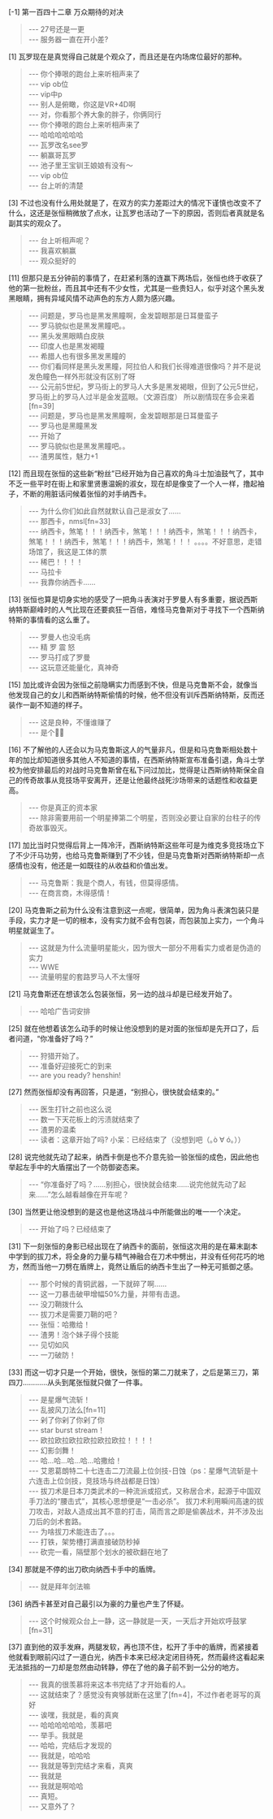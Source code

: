 
[-1] 第一百四十二章 万众期待的对决
>--- 27号还是一更<br>
>--- 服务器一直在开小差?<br>

[1] 瓦罗现在是真觉得自己就是个观众了，而且还是在内场席位最好的那种。
>--- 你个捧哏的跑台上来听相声来了<br>
>--- vip ob位<br>
>--- vip中p<br>
>--- 别人是俯瞰，你这是VR+4D啊<br>
>--- 对，你看那个养大象的胖子，你俩同行<br>
>--- 你个捧哏的跑台上来听相声来了<br>
>--- 哈哈哈哈哈哈<br>
>--- 瓦罗改名see罗<br>
>--- 躺赢哥瓦罗<br>
>--- 池子里王宝钏王娘娘有没有～<br>
>--- vip ob位<br>
>--- 台上听的清楚<br>

[3] 不过也没有什么用处就是了，在双方的实力差距过大的情况下谨慎也改变不了什么，这还是张恒稍微放了点水，让瓦罗也活动了一下的原因，否则后者真就是名副其实的观众了。
>--- 台上听相声呢？<br>
>--- 我喜欢躺赢<br>
>--- 观众挺好的<br>

[11] 但那只是五分钟前的事情了，在赶紧利落的连赢下两场后，张恒也终于收获了他的第一批粉丝，而且其中还有不少女性，尤其是一些贵妇人，似乎对这个黑头发黑眼睛，拥有异域风情不动声色的东方人颇为感兴趣。
>--- 问题是，罗马也是黑发黑瞳啊，金发碧眼那是日耳曼蛮子<br>
>--- 罗马貌似也是黑发黑瞳吧。。<br>
>--- 黑头发黑眼睛白皮肤<br>
>--- 印度人也是黑发褐瞳<br>
>--- 希腊人也有很多黑发黑瞳的<br>
>--- 你们看同样是黑头发黑瞳，阿拉伯人和我们长得难道很像吗？并不是说发色瞳色一样外形就没有区别了呀<br>
>--- 公元前5世纪，罗马街上的罗马人大多是黑发褐眼，但到了公元5世纪，罗马街上的罗马人过半是金发蓝眼。（文源百度）
所以剧情现在多会来着[fn=39]<br>
>--- 问题是，罗马也是黑发黑瞳啊，金发碧眼那是日耳曼蛮子<br>
>--- 罗马也是黑瞳黑发<br>
>--- 开始了<br>
>--- 罗马貌似也是黑发黑瞳吧。。<br>
>--- 渣男属性，魅力+1<br>

[12] 而且现在张恒的这些新“粉丝”已经开始为自己喜欢的角斗士加油鼓气了，其中不乏一些平时在街上和家里贤惠温婉的淑女，现在却是像变了一个人一样，撸起袖子，不断的用脏话问候着张恒的对手纳西卡。
>--- 为什么你们如此自然就默认自己是淑女了……<br>
>--- 那西卡，nmsl[fn=33]<br>
>--- 纳西卡，煞笔！！！纳西卡，煞笔！！！纳西卡，煞笔！！！纳西卡，煞笔！！！纳西卡，煞笔！！！纳西卡，煞笔！！！
。。。。不好意思，走错场馆了，我这是工体的票<br>
>--- 稀巴！！！！<br>
>--- 马拉卡<br>
>--- 我靠你纳西卡……<br>

[13] 张恒也算是切身实地的感受了一把角斗表演对于罗曼人有多重要，据说西斯纳特斯巅峰时的人气比现在还要疯狂一百倍，难怪马克鲁斯对于寻找下一个西斯纳特斯的事情看的这么重了。
>--- 罗曼人也没毛病<br>
>--- 精 罗 震 怒<br>
>--- 罗马打成了罗曼<br>
>--- 这玩意还能量化，真神奇<br>

[15] 加比或许会因为张恒之前隐瞒实力而感到不快，但是马克鲁斯不会，就像当他发现自己的女儿和西斯纳特斯偷情的时候，他不但没有训斥西斯纳特斯，反而还装作一副不知道的样子。
>--- 这是良种，不懂谁赚了<br>
>--- 是个🐺🔥<br>

[16] 不了解他的人还会以为马克鲁斯这人的气量非凡，但是和马克鲁斯相处数十年的加比却知道很多其他人不知道的事情，在西斯纳特斯宣布准备引退，角斗士学校为他安排最后的对战时马克鲁斯曾在私下问过加比，觉得是让西斯纳特斯保全自己的传奇故事从竞技场平安离开，还是让他最终战死沙场带来的话题性和收益更高。
>--- 你是真正的资本家<br>
>--- 除非需要用前一个明星捧第二个明星，否则没必要让自家的台柱子的传奇故事毁灭。<br>

[17] 加比当时只觉得后背上一阵冷汗，西斯纳特斯这些年可是为维克多竞技场立下了不少汗马功劳，也给马克鲁斯赚到了不少钱，但是马克鲁斯对西斯纳特斯却一点感情也没有，他还是一如既往的从收益和价值出发。
>--- 马克鲁斯：我是个商人，有钱，但莫得感情。<br>
>--- 在商言商，木得感情！<br>

[20] 马克鲁斯之前为什么没有注意到这一点呢，很简单，因为角斗表演包装只是手段，实力才是一切的根本，没有实力就不会有包装，而包装加上实力，一个角斗明星就诞生了。
>--- 这就是为什么流量明星能火，因为很大一部分不用看实力或者是伪造的实力<br>
>--- WWE<br>
>--- 流量明星的套路罗马人不太懂呀<br>

[21] 马克鲁斯还在想该怎么包装张恒，另一边的战斗却是已经发开始了。
>--- 哈哈广告词安排<br>

[25] 就在他想着该怎么动手的时候让他没想到的是对面的张恒却是先开口了，后者问道，“你准备好了吗？”
>--- 狩猎开始了。<br>
>--- 准备好迎接死亡的到来<br>
>--- are you ready? henshin!<br>

[27] 然而张恒却没有再回答，只是道，“别担心，很快就会结束的。”
>--- 医生打针之前也这么说<br>
>--- 数一下天花板上的污渍就结束了<br>
>--- 渣男的温柔<br>
>--- 读者：这章开始了吗?
小呆：已经结束了（没想到吧（｡ò ∀ ó｡））<br>

[28] 说完他就先动了起来，纳西卡倒是也不介意先验一验张恒的成色，因此他也举起左手中的大盾摆出了一个防御姿态来。
>--- “你准备好了吗？……别担心，很快就会结束……说完他就先动了起来……”怎么越看越像在开车呢？<br>

[30] 当然更让他没想到的是这也是他这场战斗中所能做出的唯一一个决定。
>--- 开始了吗？已经结束了<br>

[31] 下一刻张恒的身影已经出现在了纳西卡的面前，张恒这次用的是在幕末副本中学到的拔刀术，将全身的力量与精气神融合在刀术中劈出，并没有任何花巧的地方，然而当他一刀劈在盾牌上，竟然让盾后的纳西卡生出了一种无可抵御之感。
>--- 那个时候的青铜武器，一下就碎了啊……<br>
>--- 这一刀暴击破甲增幅50%力量，并带有击退。<br>
>--- 没刀鞘拨什么<br>
>--- 拔刀术是需要刀鞘的吧？<br>
>--- 张恒：哈撒给！<br>
>--- 渣男！泡个妹子得个技能<br>
>--- 见切如风<br>
>--- 一刀破防！<br>

[33] 而这一切才只是一个开始，很快，张恒的第二刀就来了，之后是第三刀，第四刀…………从头到尾张恒就只做了一件事。
>--- 是星爆气流斩！<br>
>--- 乱披风刀法么[fn=11]<br>
>--- 剁了你剁了你剁了你<br>
>--- star burst stream！<br>
>--- 欧拉欧拉欧拉欧拉欧拉欧拉！！！！<br>
>--- 幻影剑舞！<br>
>--- 哈…哈…哈…哈…哈撒给！<br>
>--- 艾恩葛朗特二十七连击二刀流最上位剑技-日蚀（ps：星爆气流斩是十六连击上位剑技，竞技场与终战都是日蚀）<br>
>--- 拔刀术是日本刀类武术的一种流派或招式，又称居合术，起源于中国双手刀法的“腰击式”，其核心思想便是“一击必杀”。 拔刀术利用瞬间高速的拔刀攻击，对敌人造成出其不意的打击，简而言之即是偷袭战术，并不涉及出刀后的剑术套路。<br>
>--- 为啥拔刀术能连击了。。。<br>
>--- 打铁，架势槽打满直接破防秒掉<br>
>--- 砍完一看，隔壁那个划水的被砍翻在地了<br>

[34] 那就是不停的出刀砍向纳西卡手中的盾牌。
>--- 就是拜年剑法嘛<br>

[36] 纳西卡甚至对自己最引以为豪的力量也产生了怀疑。
>--- 这个时候观众台上一静，这一静就是一天，一天后才开始欢呼鼓掌[fn=31]<br>

[37] 直到他的双手发麻，两腿发软，再也顶不住，松开了手中的盾牌，而紧接着他就看到眼前闪过了一道白光，纳西卡本来已经决定闭目待死，然而最终这看起来无法抵挡的一刀却是忽然由动转静，停在了他的鼻子前不到一公分的地方。
>--- 我真的很羡慕将来这本书完结了才开始看的人。<br>
>--- 这就结束了？感觉没有爽够就断在这里了[fn=4]，不过作者老哥写的真好<br>
>--- 诶嘿，我就是，看的真爽<br>
>--- 哈哈哈哈哈哈，羡慕吧<br>
>--- 举手。我就是<br>
>--- 哈哈，完结后才发现的<br>
>--- 我就是，哈哈哈<br>
>--- 我就是等到完结才来看，真爽<br>
>--- 我就是<br>
>--- 我就是啊哈哈<br>
>--- 真短。<br>
>--- 又意外了？<br>
